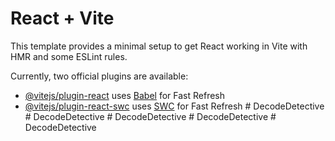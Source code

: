 # React + Vite

This template provides a minimal setup to get React working in Vite with HMR and some ESLint rules.

Currently, two official plugins are available:

- [@vitejs/plugin-react](https://github.com/vitejs/vite-plugin-react/blob/main/packages/plugin-react/README.md) uses [Babel](https://babeljs.io/) for Fast Refresh
- [@vitejs/plugin-react-swc](https://github.com/vitejs/vite-plugin-react-swc) uses [SWC](https://swc.rs/) for Fast Refresh
#   D e c o d e D e t e c t i v e  
 #   D e c o d e D e t e c t i v e  
 #   D e c o d e D e t e c t i v e  
 #   D e c o d e D e t e c t i v e  
 #   D e c o d e D e t e c t i v e  
 